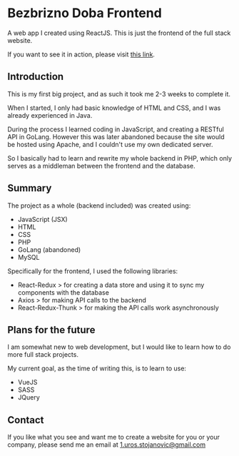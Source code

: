 # Bezbrizno Doba Frontend
A web app I created using ReactJS. This is just the frontend of the full stack website.

If you want to see it in action, please visit [this link](https://www.bezbriznodoba.com).

## Introduction

This is my first big project, and as such it took me 2-3 weeks to complete it.

When I started, I only had basic knowledge of HTML and CSS, and I was already experienced in Java.

During the process I learned coding in JavaScript, and creating a RESTful API in GoLang. However this was later abandoned because the site would be hosted using Apache, and I couldn't use my own dedicated server. 

So I basically had to learn and rewrite my whole backend in PHP, which only serves as a middleman between the frontend and the database.

## Summary
The project as a whole (backend included) was created using:
- JavaScript (JSX)
- HTML
- CSS
- PHP
- GoLang (abandoned)
- MySQL

Specifically for the frontend, I used the following libraries:
- React-Redux > for creating a data store and using it to sync my components with the database
- Axios > for making API calls to the backend
- React-Redux-Thunk > for making the API calls work asynchronously

## Plans for the future
I am somewhat new to web development, but I would like to learn how to do more full stack projects.

My current goal, as the time of writing this, is to learn to use:
- VueJS
- SASS
- JQuery
## Contact
If you like what you see and want me to create a website for you or your company, please send me an email at 1.uros.stojanovic@gmail.com